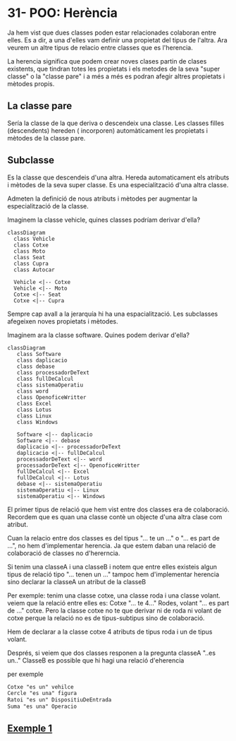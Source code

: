 # 31-  POO: Herència

Ja hem vist que dues classes poden estar relacionades colaboran entre elles. Es a dir, a una d'elles vam definir una propietat del tipus de l'altra. Ara veurem un altre tipus de relacio entre classes que es l'herencia.

La herencia significa que podem crear noves clases partin de clases existents, que tindran totes les propietats i els metodes de la seva "super classe" o la "classe pare" i a més a més es podran afegir altres propietats i mètodes propis.


## La classe pare

Sería la classe de la que deriva o descendeix una classe. Les classes filles (descendents) hereden ( incorporen) automàticament les propietats i mètodes de la classe pare.

## Subclasse

Es la classe que descendeis d'una altra. Hereda automaticament els atributs i mètodes de la seva super classe. Es una especialització d'una altra classe.

Admeten la definició de nous atributs i mètodes per augmentar la especialització de la classe.

Imaginem la classe vehicle, quines classes podríam derivar d'ella?

```mermaid
classDiagram
  class Vehicle
  class Cotxe
  class Moto
  class Seat
  class Cupra
  class Autocar

  Vehicle <|-- Cotxe
  Vehicle <|-- Moto
  Cotxe <|-- Seat
  Cotxe <|-- Cupra
```

Sempre cap avall a la jerarquía hi ha una espacialització. Les subclasses afegeixen noves propietats i mètodes.

Imaginem ara la classe software. Quines podem derivar d'ella?

```mermaid
classDiagram
   class Software
   class daplicacio
   class debase
   class processadorDeText
   class fullDeCalcul
   class sistemaOperatiu
   class word
   class OpenoficeWritter
   class Excel
   class Lotus
   class Linux
   class Windows

   Software <|-- daplicacio
   Software <|-- debase
   daplicacio <|-- processadorDeText
   daplicacio <|-- fullDeCalcul
   processadorDeText <|-- word
   processadorDeText <|-- OpenoficeWritter
   fullDeCalcul <|-- Excel
   fullDeCalcul <|-- Lotus
   debase <|-- sistemaOperatiu
   sistemaOperatiu <|-- Linux
   sistemaOperatiu <|-- Windows
```
El primer tipus de relació que hem vist entre dos classes era de colaboració. Recordem que es quan una classe contè un objecte d'una altra clase com atribut.

Cuan la relacio entre dos classes es del tipus "... te un ..." o "... es part de ...", no hem d'implementar herencia. Ja que estem daban una relació de colaboració de classes no d'hererncia.

Si tenim una classeA i una classeB i notem que entre elles existeis algun tipus de relació tipo "... tenen un ..." tampoc hem d'implementar herencia sino declarar la classeA un atribut de la classeB

Per exemple: tenim una classe cotxe, una classe roda i una classe volant. veiem que la relació entre elles es: Cotxe "... te 4..." Rodes, volant "... es part de ..." cotxe. Pero la classe cotxe no te que derivar ni de roda ni volant de cotxe perque la relació no es de tipus-subtipus sino de colaboració.

Hem de declarar a la classe cotxe 4 atributs de tipus roda i un de tipus volant.

Després, si veiem que dos classes responen a la pregunta classeA "..es un.." ClasseB es possible que hi hagi una relació d'eherencia

per exemple

```txt
Cotxe "es un" vehilce
Cercle "es una" figura
Ratoi "es un" DispositiuDeEntrada 
Suma "es una" Operacio
```

## [Exemple 1]()
